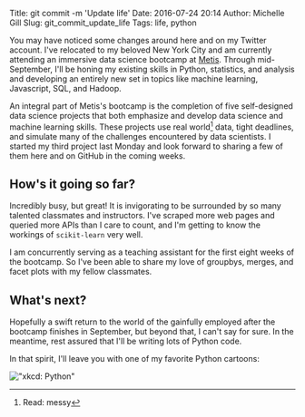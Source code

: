 Title: git commit -m 'Update life'
Date: 2016-07-24 20:14
Author: Michelle Gill
Slug: git_commit_update_life
Tags: life, python

You may have noticed some changes around here and on my Twitter account. I've relocated to my beloved New York City and am currently attending an immersive data science bootcamp at [Metis](http://www.thisismetis.com). Through mid-September, I'll be honing my existing skills in Python, statistics, and analysis and developing an entirely new set in topics like machine learning, Javascript, SQL, and Hadoop.

An integral part of Metis's bootcamp is the completion of five self-designed data science projects that both emphasize and develop data science and machine learning skills. These projects use real world[^messy] data, tight deadlines, and simulate many of the challenges encountered by data scientists. I started my third project last Monday and look forward to sharing a few of them here and on GitHub in the coming weeks.

[^messy]: Read: messy

<!-- PELICAN_END_SUMMARY -->

## How's it going so far?

Incredibly busy, but great! It is invigorating to be surrounded by so many talented classmates and instructors. I've scraped more web pages and queried more APIs than I care to count, and I'm getting to know the workings of `scikit-learn` very well. 

I am concurrently serving as a teaching assistant for the first eight weeks of the bootcamp. So I've been able to share my love of groupbys, merges, and facet plots with my fellow classmates.

## What's next?

Hopefully a swift return to the world of the gainfully employed after the bootcamp finishes in September, but beyond that, I can't say for sure. In the meantime, rest assured that I'll be writing lots of Python code. 

In that spirit, I'll leave you with one of my favorite Python cartoons:

!["xkcd: Python"](http://imgs.xkcd.com/comics/python.png)





